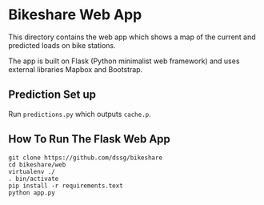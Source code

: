 # Bikeshare Web App

This directory contains the web app which shows a map of the current and predicted loads on bike stations. 

The app is built on Flask (Python minimalist web framework) and uses external libraries Mapbox and Bootstrap.

## Prediction Set up

Run `predictions.py` which outputs `cache.p`.

## How To Run The Flask Web App
````
git clone https://github.com/dssg/bikeshare
cd bikeshare/web
virtualenv ./
. bin/activate
pip install -r requirements.text
python app.py
````

